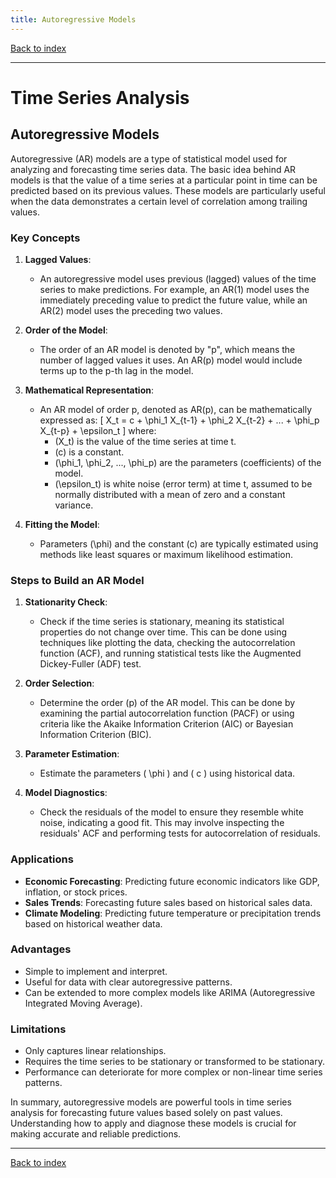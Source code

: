 ```yaml
---
title: Autoregressive Models
---
```


[Back to index](index.html)

---
# Time Series Analysis
## Autoregressive Models

Autoregressive (AR) models are a type of statistical model used for analyzing and forecasting time series data. The basic idea behind AR models is that the value of a time series at a particular point in time can be predicted based on its previous values. These models are particularly useful when the data demonstrates a certain level of correlation among trailing values.

### Key Concepts

1. **Lagged Values**:
   - An autoregressive model uses previous (lagged) values of the time series to make predictions. For example, an AR(1) model uses the immediately preceding value to predict the future value, while an AR(2) model uses the preceding two values.

2. **Order of the Model**:
   - The order of an AR model is denoted by "p", which means the number of lagged values it uses. An AR(p) model would include terms up to the p-th lag in the model.

3. **Mathematical Representation**:
   - An AR model of order p, denoted as AR(p), can be mathematically expressed as:
     \[
     X_t = c + \phi_1 X_{t-1} + \phi_2 X_{t-2} + ... + \phi_p X_{t-p} + \epsilon_t
     \]
     where:
     - \(X_t\) is the value of the time series at time t.
     - \(c\) is a constant.
     - \(\phi_1, \phi_2, ..., \phi_p\) are the parameters (coefficients) of the model.
     - \(\epsilon_t\) is white noise (error term) at time t, assumed to be normally distributed with a mean of zero and a constant variance.

4. **Fitting the Model**:
   - Parameters \(\phi\) and the constant \(c\) are typically estimated using methods like least squares or maximum likelihood estimation.

### Steps to Build an AR Model

1. **Stationarity Check**:
   - Check if the time series is stationary, meaning its statistical properties do not change over time. This can be done using techniques like plotting the data, checking the autocorrelation function (ACF), and running statistical tests like the Augmented Dickey-Fuller (ADF) test.

2. **Order Selection**:
   - Determine the order (p) of the AR model. This can be done by examining the partial autocorrelation function (PACF) or using criteria like the Akaike Information Criterion (AIC) or Bayesian Information Criterion (BIC).

3. **Parameter Estimation**:
   - Estimate the parameters \( \phi \) and \( c \) using historical data.

4. **Model Diagnostics**:
   - Check the residuals of the model to ensure they resemble white noise, indicating a good fit. This may involve inspecting the residuals' ACF and performing tests for autocorrelation of residuals.

### Applications

- **Economic Forecasting**: Predicting future economic indicators like GDP, inflation, or stock prices.
- **Sales Trends**: Forecasting future sales based on historical sales data.
- **Climate Modeling**: Predicting future temperature or precipitation trends based on historical weather data.

### Advantages

- Simple to implement and interpret.
- Useful for data with clear autoregressive patterns.
- Can be extended to more complex models like ARIMA (Autoregressive Integrated Moving Average).

### Limitations

- Only captures linear relationships.
- Requires the time series to be stationary or transformed to be stationary.
- Performance can deteriorate for more complex or non-linear time series patterns.

In summary, autoregressive models are powerful tools in time series analysis for forecasting future values based solely on past values. Understanding how to apply and diagnose these models is crucial for making accurate and reliable predictions.

---
[Back to index](index.html)
